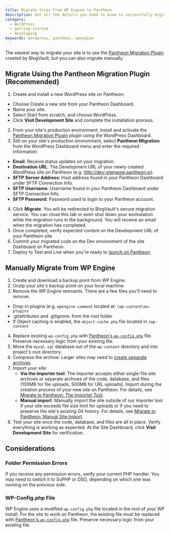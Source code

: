 ```yaml
---
title: Migrate Sites from WP Engine to Pantheon
description: Get all the details you need to know to successfully migrate your site away from WP Engine.
category:
  - WordPress
  - getting-started
  - developing
keywords: wordpress, pantheon, wpengine
---
```

The easiest way to migrate your site is to use the [Pantheon Migration Plugin](https://wordpress.org/plugins/bv-pantheon-migration/) created by BlogVault, but you can also migrate manually.

## Migrate Using the Pantheon Migration Plugin (Recommended)
1. Create and install a new WordPress site on Pantheon:
 - Choose Create a new site from your Pantheon Dashboard.
 - Name your site.
 - Select Start from scratch, and choose WordPress.
 - Click **Visit Development Site** and complete the installation process.
2. From your site's production environment, install and activate the [Pantheon Migration Plugin](https://wordpress.org/plugins/bv-pantheon-migration/) plugin using the WordPress Dashboard.
3. Still on your site's production environment, select **Pantheon Migration** from the WordPress Dashboard menu and enter the required information:
 - **Email**: Receive status updates on your migration.
 - **Destination URL**: The Development URL of your newly created WordPress site on Pantheon (e.g. http://dev-sitename.pantheon.io).
 - **SFTP Server Address**: Host address found in your Pantheon Dashboard under SFTP Connection Info.  
 - **SFTP Username**: Username found in your Pantheon Dashboard under SFTP Connection Info.
 - **SFTP Password**: Password used to login to your Pantheon account.
4. Click **Migrate**. You will be redirected to BlogVault's secure migration service. You can close this tab or even shut down your workstation while the migration runs in the background. You will receive an email when the migration has completed.  
5. Once completed, verify expected content on the Development URL of your Pantheon site.
6. Commit your migrated code on the Dev environment of the site Dashboard on Pantheon.
7. Deploy to Test and Live when you're ready to [launch on Pantheon](/docs/articles/going-live).

## Manually Migrate from WP Engine

1. Create and download a backup point from WP Engine.
2. Unzip your site's backup point on your local machine.
3. Remove the WP Engine remnants. There are a few files you'll need to remove:
  - Drop-in plugins (e.g. `wpengine-common`) located at: `\wp-content\mu-plugins`
  - .gitattributes and .gitignore. from the root folder
  - If Object caching is enabled, the `object-cache.php` file located in `/wp-content`
4. Replace existing `wp-config.php` with [Pantheon's `wp-config.php`](https://github.com/pantheon-systems/wordpress/blob/master/wp-config.php) file. Preserve necessary logic from your existing file.
5. Move the `mysql.sql` database out of the `wp-content` directory and into project's root directory.
6. Compress the archive: Larger sites may need to [create separate archives](/docs/articles/sites/migrate/export-an-existing-wordpress-site#manually-create-separate-site-archives).
7. Import your site:
      - **Via the Importer tool**: The importer accepts either single-file site archives or separate archives of the code, database, and files (100MB for file uploads, 500MB for URL uploads). Import during the creation process of your new site on Pantheon. For details, see [Migrate to Pantheon: The Importer Tool](/docs/articles/sites/migrate/#plan-the-import).
      - **Manual import**: Manually import the site outside of our importer tool if your site exceeds file size limit for uploads or if you need to preserve the site's existing Git history. For details, see [Migrate to Pantheon: Manual Site Import](/docs/articles/sites/migrate/manual-site-import).
8. Test your site once the code, database, and files are all in place. Verify everything is working as expected. At the Site Dashboard, click **Visit Development Site** for verification.

## Considerations

### Folder Permission Errors
If you receive any permission errors, verify your current PHP handler. You may need to switch it to SuPHP or DSO, depending on which one was running on the previous side.

### WP-Config.php File
WP Engine uses a modified `wp-config.php` file located in the root of your WP install. For the site to work on Pantheon, the existing file must be replaced with [Pantheon's `wp-config.php`](https://github.com/pantheon-systems/wordpress/blob/master/wp-config.php) file. Preserve necessary logic from your existing file.

